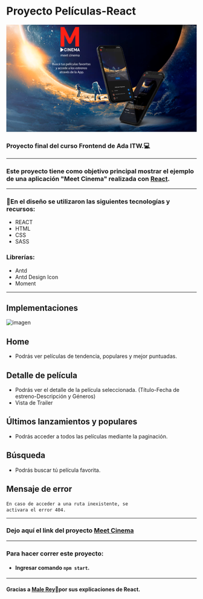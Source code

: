 # Proyecto Películas-React

![imagen](/src/assets/elevator%20pitch.png)

### Proyecto final del curso Frontend de Ada ITW.💻
***
### Este proyecto tiene como objetivo principal mostrar el ejemplo de una aplicación "Meet Cinema" realizada con [React](https://es.reactjs.org/).
***
### 🎥En el diseño  se utilizaron las siguientes tecnologías y recursos:
- REACT
- HTML
- CSS
- SASS
### Librerías:
- Antd
- Antd Design Icon
- Moment
***
## Implementaciones
![imagen](/src/assets/wireframes.png)

## Home
- Podrás ver películas  de tendencia, populares y mejor puntuadas.
## Detalle de película
- Podrás ver el detalle de la película seleccionada.
(Título-Fecha de estreno-Descripción y Géneros)
- Vista de Trailer
## Últimos lanzamientos y populares
- Podrás acceder a todos las películas mediante
la paginación.
## Búsqueda
- Podrás buscar tú película favorita.
## Mensaje de error
~~~
En caso de acceder a una ruta inexistente, se
activara el error 404.
~~~
*****
### Dejo aquí el link del proyecto [Meet Cinema](https://meetcinema.netlify.app/)

*****
### Para hacer correr este proyecto:

- #### Ingresar comando ```npm start```.

***
#### Gracias a [Male Rey](https://github.com/malerey)💜por sus explicaciones de React. 







